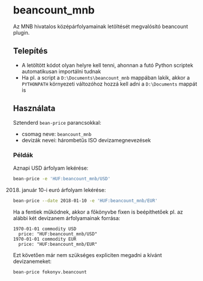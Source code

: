 # beancount_mnb
Az MNB hivatalos középárfolyamainak letöltését megvalósító beancount plugin.

## Telepítés
* A letöltött kódot olyan helyre kell tenni, ahonnan a futó Python scriptek automatikusan importálni tudnak
* Ha pl. a script a `D:\Documents\beancount_mnb` mappában lakik, akkor a `PYTHONPATH` környezeti változóhoz hozzá kell adni a `D:\Documents` mappát is

## Használata
Sztenderd `bean-price` parancsokkal:
* csomag neve: `beancount_mnb` 
* devizák nevei: hárombetűs ISO devizamegnevezések

### Példák
Aznapi USD árfolyam lekérése:
```bash
bean-price -e 'HUF:beancount_mnb/USD'
```

2018. január 10-i euró árfolyam lekérése:
```bash
bean-price --date 2018-01-10 -e 'HUF:beancount_mnb/EUR'
```

Ha a fentiek működnek, akkor a főkönyvbe fixen is beépíthetőek pl. az alábbi két devizanem árfolyamainak forrása:
```
1970-01-01 commodity USD
  price: "HUF:beancount_mnb/USD"
1970-01-01 commodity EUR
  price: "HUF:beancount_mnb/EUR"
```

Ezt követően már nem szükséges expliciten megadni a kívánt devizanemeket:
```bash
bean-price fokonyv.beancount
```
